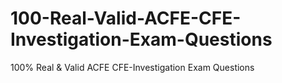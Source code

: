 # 100-Real-Valid-ACFE-CFE-Investigation-Exam-Questions
100% Real &amp; Valid ACFE CFE-Investigation Exam Questions

